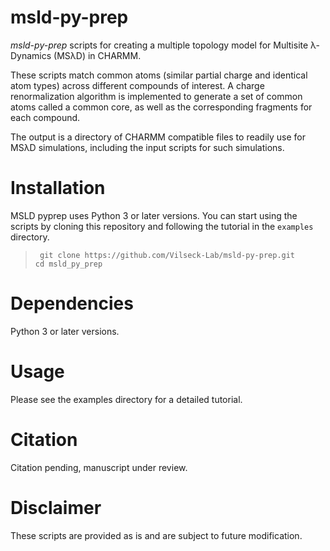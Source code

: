 # msld-py-prep

*msld-py-prep* scripts for creating a multiple topology model for Multisite λ-Dynamics (MSλD) in CHARMM. 

These scripts match common atoms (similar partial charge and identical atom types) across different compounds of interest. A charge renormalization algorithm is implemented to generate a set of common atoms called a common core, as well as the corresponding fragments for each compound. 

The output is a directory of CHARMM compatible files to readily use for MSλD simulations, including the input scripts for such simulations. 


# Installation
MSLD pyprep uses Python 3 or later versions. 
You can start using the scripts by cloning this repository and following the tutorial in the `examples` directory.

>`
git clone https://github.com/Vilseck-Lab/msld-py-prep.git`<br>
>`cd msld_py_prep`

# Dependencies
Python 3 or later versions.
# Usage
Please see the examples directory for a detailed tutorial.

# Citation
Citation pending, manuscript under review.

# Disclaimer

These scripts are provided as is and are subject to future modification.
